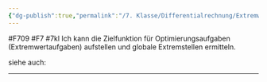 ```yaml
---
{"dg-publish":true,"permalink":"/7. Klasse/Differentialrechnung/Extremwertaufgaben/"}
---
```


#F709 #F7 #7kl
Ich kann die Zielfunktion für Optimierungsaufgaben (Extremwertaufgaben) aufstellen und globale Extremstellen ermitteln.

siehe auch:
___
